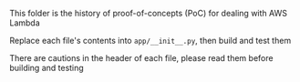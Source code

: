 This folder is the history of proof-of-concepts (PoC) for dealing with AWS Lambda

Replace each file's contents into `app/__init__.py`, then build and test them

There are cautions in the header of each file, please read them before building and testing
